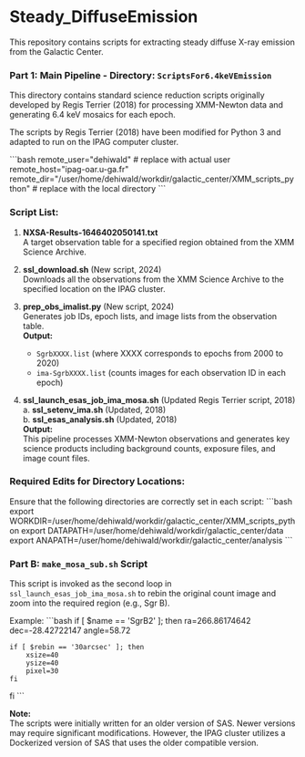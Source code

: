 
# Steady_DiffuseEmission
This repository contains scripts for extracting steady diffuse X-ray emission from the Galactic Center.

### Part 1: Main Pipeline - Directory: `ScriptsFor6.4keVEmission`
This directory contains standard science reduction scripts originally developed by Regis Terrier (2018) for processing XMM-Newton data and generating 6.4 keV mosaics for each epoch.

The scripts by Regis Terrier (2018) have been modified for Python 3 and adapted to run on the IPAG computer cluster.

\```bash
remote_user="dehiwald"  # replace with actual user
remote_host="ipag-oar.u-ga.fr"
remote_dir="/user/home/dehiwald/workdir/galactic_center/XMM_scripts_python"  # replace with the local directory
\```

### Script List:
1. **NXSA-Results-1646402050141.txt**  
   A target observation table for a specified region obtained from the XMM Science Archive.

2. **ssl_download.sh** (New script, 2024)  
   Downloads all the observations from the XMM Science Archive to the specified location on the IPAG cluster.

3. **prep_obs_imalist.py** (New script, 2024)  
   Generates job IDs, epoch lists, and image lists from the observation table.  
   **Output:**  
   - `SgrbXXXX.list` (where XXXX corresponds to epochs from 2000 to 2020)  
   - `ima-SgrbXXXX.list` (counts images for each observation ID in each epoch)

4. **ssl_launch_esas_job_ima_mosa.sh** (Updated Regis Terrier script, 2018)  
   a. **ssl_setenv_ima.sh** (Updated, 2018)  
   b. **ssl_esas_analysis.sh** (Updated, 2018)  
   **Output:**  
   This pipeline processes XMM-Newton observations and generates key science products including background counts, exposure files, and image count files.

### Required Edits for Directory Locations:
Ensure that the following directories are correctly set in each script:
\```bash
export WORKDIR=/user/home/dehiwald/workdir/galactic_center/XMM_scripts_python
export DATAPATH=/user/home/dehiwald/workdir/galactic_center/data
export ANAPATH=/user/home/dehiwald/workdir/galactic_center/analysis
\```

### Part B: `make_mosa_sub.sh` Script
This script is invoked as the second loop in `ssl_launch_esas_job_ima_mosa.sh` to rebin the original count image and zoom into the required region (e.g., Sgr B). 

Example:
\```bash
if [ $name == 'SgrB2' ]; then
    ra=266.86174642
    dec=-28.42722147
    angle=58.72

    if [ $rebin == '30arcsec' ]; then
        xsize=40
        ysize=40
        pixel=30
    fi
fi
\```

**Note:**  
The scripts were initially written for an older version of SAS. Newer versions may require significant modifications. However, the IPAG cluster utilizes a Dockerized version of SAS that uses the older compatible version.

